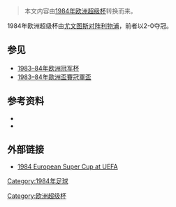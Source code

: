 > 本文内容由[1984年欧洲超级杯](https://zh.wikipedia.org/wiki/1984年欧洲超级杯)转换而来。


1984年欧洲超级杯由[尤文图斯对阵](https://zh.wikipedia.org/wiki/尤文图斯 "wikilink")[利物浦](https://zh.wikipedia.org/wiki/利物浦足球俱乐部 "wikilink")，前者以2-0夺冠。

## 参见

  - [1983–84年欧洲冠军杯](https://zh.wikipedia.org/wiki/1983–84年欧洲冠军杯 "wikilink")
  - [1983–84年歐洲盃賽冠軍盃](../Page/1983–84年歐洲盃賽冠軍盃.md "wikilink")

## 参考资料

  -
  -
## 外部链接

  - [1984 European Super Cup at UEFA](http://www.uefa.com/uefasupercup/history/season=1984/)

[Category:1984年足球](https://zh.wikipedia.org/wiki/Category:1984年足球 "wikilink")

[Category:欧洲超级杯](https://zh.wikipedia.org/wiki/Category:欧洲超级杯 "wikilink")